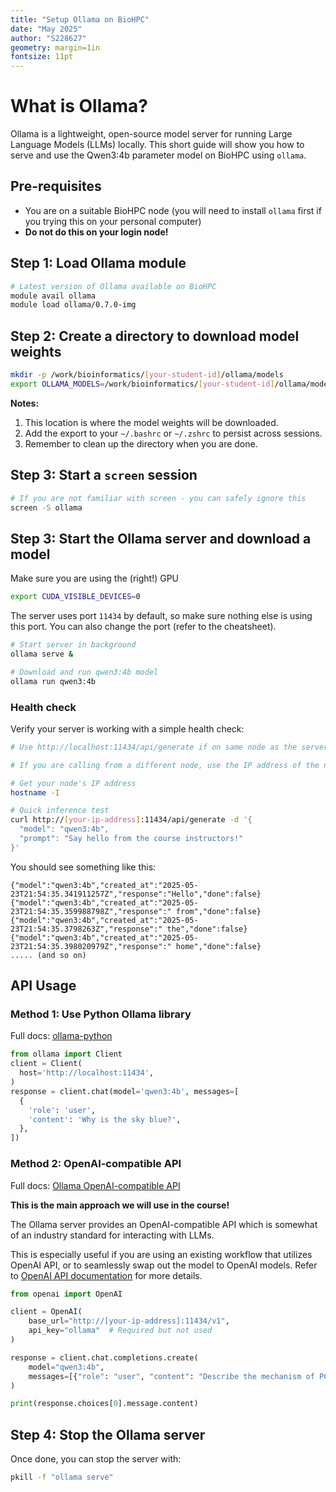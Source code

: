 ```yaml
---
title: "Setup Ollama on BioHPC"
date: "May 2025"
author: "S228627"
geometry: margin=1in
fontsize: 11pt
---
```


# What is Ollama?

Ollama is a lightweight, open-source model server for running Large Language Models (LLMs) locally. 
This short guide will show you how to serve and use the Qwen3:4b parameter model on BioHPC using `ollama`.

## Pre-requisites
- You are on a suitable BioHPC node (you will need to install `ollama` first if you trying this on your personal computer)
- **Do not do this on your login node!**


## Step 1: Load Ollama module

```bash
# Latest version of Ollama available on BioHPC
module avail ollama
module load ollama/0.7.0-img
```

## Step 2: Create a directory to download model weights


```bash
mkdir -p /work/bioinformatics/[your-student-id]/ollama/models
export OLLAMA_MODELS=/work/bioinformatics/[your-student-id]/ollama/models
```

**Notes:** 
1. This location is where the model weights will be downloaded.
2. Add the export to your `~/.bashrc` or `~/.zshrc` to persist across sessions.
3. Remember to clean up the directory when you are done.


## Step 3: Start a `screen` session

```bash
# If you are not familiar with screen - you can safely ignore this
screen -S ollama
```

## Step 3: Start the Ollama server and download a model

Make sure you are using the (right!) GPU
```bash
export CUDA_VISIBLE_DEVICES=0
```

The server uses port `11434` by default, so make sure nothing else is using this port.
You can also change the port (refer to the cheatsheet). 
```bash
# Start server in background
ollama serve &

# Download and run qwen3:4b model
ollama run qwen3:4b
```

### Health check

Verify your server is working with a simple health check:

```bash
# Use http://localhost:11434/api/generate if on same node as the server

# If you are calling from a different node, use the IP address of the node where the server is running.

# Get your node's IP address
hostname -I

# Quick inference test
curl http://[your-ip-address]:11434/api/generate -d '{
  "model": "qwen3:4b",
  "prompt": "Say hello from the course instructors!"
}'
```

You should see something like this:

```
{"model":"qwen3:4b","created_at":"2025-05-23T21:54:35.341911257Z","response":"Hello","done":false}
{"model":"qwen3:4b","created_at":"2025-05-23T21:54:35.359988798Z","response":" from","done":false}
{"model":"qwen3:4b","created_at":"2025-05-23T21:54:35.3798263Z","response":" the","done":false}
{"model":"qwen3:4b","created_at":"2025-05-23T21:54:35.398020979Z","response":" home","done":false}
..... (and so on)
```

## API Usage

### Method 1: Use Python Ollama library
Full docs: [ollama-python](https://github.com/ollama/ollama-python)

```python
from ollama import Client
client = Client(
  host='http://localhost:11434',
)
response = client.chat(model='qwen3:4b', messages=[
  {
    'role': 'user',
    'content': 'Why is the sky blue?',
  },
])
```

### Method 2: OpenAI-compatible API
Full docs: [Ollama OpenAI-compatible API](https://github.com/ollama/ollama/blob/main/docs/openai.md)

**This is the main approach we will use in the course!**

The Ollama server provides an OpenAI-compatible API which is somewhat of an industry standard for interacting with LLMs. 

This is especially useful if you are using an existing workflow that utilizes OpenAI API, or to seamlessly swap out the model to OpenAI models. 
Refer to [OpenAI API documentation](https://platform.openai.com/docs/quickstart?api-mode=chat&lang=python) for more details.

```python
from openai import OpenAI

client = OpenAI(
    base_url="http://[your-ip-address]:11434/v1",
    api_key="ollama"  # Required but not used
)

response = client.chat.completions.create(
    model="qwen3:4b",
    messages=[{"role": "user", "content": "Describe the mechanism of PCR"}]
)

print(response.choices[0].message.content)
```

## Step 4: Stop the Ollama server

Once done, you can stop the server with:

```bash
pkill -f "ollama serve"
```